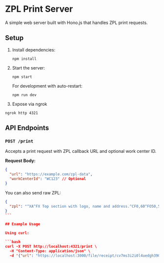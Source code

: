 # ZPL Print Server

A simple web server built with Hono.js that handles ZPL print requests.

## Setup

1. Install dependencies:

   ```
   npm install
   ```

2. Start the server:

   ```
   npm start
   ```

   For development with auto-restart:

   ```
   npm run dev
   ```

3. Expose via ngrok

  ```
  ngrok http 4321
  ```

## API Endpoints

### `POST /print`

Accepts a print request with ZPL callback URL and optional work center ID.

**Request Body:**

```json
{
  "url": "https://example.com/zpl-data",
  "workCenterId": "WC123" // Optional
}
```

You can also send raw ZPL:

````json
{
  "zpl": "^XA^FX Top section with logo, name and address.^CF0,60^FO50,50^GB100,100,100^FS^FO75,75^FR^GB100,100,100^FS^FO93,93^GB40,40,40^FS^FO220,50^FDIntershipping, Inc.^FS^CF0,30^FO220,115^FD1000 Shipping Lane^FS^FO220,155^FDShelbyville TN 38102^FS^FO220,195^FDUnited States (USA)^FS^FO50,250^GB700,3,3^FS^XZ"
}
```

## Example Usage

Using curl:

```bash
curl -X POST http://localhost:4321/print \
  -H "Content-Type: application/json" \
  -d '{"url": "https://localhost:3000/file/receipt/cv7ms3i2i0l4uedgh390/labels.zpl", "workCenterId": "1"}'
````

